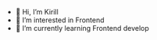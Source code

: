 - 👋 Hi, I’m Kirill
- 👀 I’m interested in Frontend
- 🌱 I’m currently learning Frontend develop

<!---
kirillche741/kirillche741 is a ✨ special ✨ repository because its `README.md` (this file) appears on your GitHub profile.
You can click the Preview link to take a look at your changes.
--->
